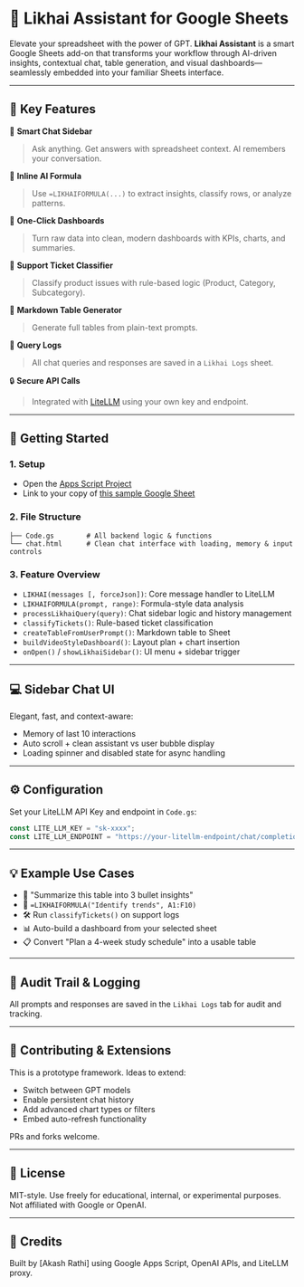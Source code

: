 # 🧠 Likhai Assistant for Google Sheets

Elevate your spreadsheet with the power of GPT. **Likhai Assistant** is a smart Google Sheets add-on that transforms your workflow through AI-driven insights, contextual chat, table generation, and visual dashboards—seamlessly embedded into your familiar Sheets interface.

---

## 🌟 Key Features

🔹 **Smart Chat Sidebar**

> Ask anything. Get answers with spreadsheet context. AI remembers your conversation.

🔹 **Inline AI Formula**

> Use `=LIKHAIFORMULA(...)` to extract insights, classify rows, or analyze patterns.

🔹 **One-Click Dashboards**

> Turn raw data into clean, modern dashboards with KPIs, charts, and summaries.

🔹 **Support Ticket Classifier**

> Classify product issues with rule-based logic (Product, Category, Subcategory).

🔹 **Markdown Table Generator**

> Generate full tables from plain-text prompts.

🔹 **Query Logs**

> All chat queries and responses are saved in a `Likhai Logs` sheet.

🔒 **Secure API Calls**

> Integrated with [LiteLLM](https://docs.litellm.ai/) using your own key and endpoint.

---

## 🚀 Getting Started

### 1. Setup

* Open the [Apps Script Project](https://script.google.com/u/0/home/projects/1XVMSvdFSd5RZItUqSECZuv6k3Ub1Ky-N-c0sQD9OHJsGMckGXRV5Sq90/edit)
* Link to your copy of [this sample Google Sheet](https://docs.google.com/spreadsheets/d/1p71o9dSEz51RxC9H6aoyByBA16OlDjIdwnRS0-AdedI/edit?gid=243015641#gid=243015641)

### 2. File Structure

```
├── Code.gs        # All backend logic & functions
└── chat.html      # Clean chat interface with loading, memory & input controls
```

### 3. Feature Overview

* `LIKHAI(messages [, forceJson])`: Core message handler to LiteLLM
* `LIKHAIFORMULA(prompt, range)`: Formula-style data analysis
* `processLikhaiQuery(query)`: Chat sidebar logic and history management
* `classifyTickets()`: Rule-based ticket classification
* `createTableFromUserPrompt()`: Markdown table to Sheet
* `buildVideoStyleDashboard()`: Layout plan + chart insertion
* `onOpen()` / `showLikhaiSidebar()`: UI menu + sidebar trigger

---

## 💻 Sidebar Chat UI

Elegant, fast, and context-aware:

* Memory of last 10 interactions
* Auto scroll + clean assistant vs user bubble display
* Loading spinner and disabled state for async handling

---

## ⚙️ Configuration

Set your LiteLLM API Key and endpoint in `Code.gs`:

```js
const LITE_LLM_KEY = "sk-xxxx";
const LITE_LLM_ENDPOINT = "https://your-litellm-endpoint/chat/completions";
```

---

## 💡 Example Use Cases

* 💬 "Summarize this table into 3 bullet insights"
* 📑 `=LIKHAIFORMULA("Identify trends", A1:F10)`
* 🛠️ Run `classifyTickets()` on support logs
* 📊 Auto-build a dashboard from your selected sheet
* 📋 Convert "Plan a 4-week study schedule" into a usable table

---

## 📁 Audit Trail & Logging

All prompts and responses are saved in the `Likhai Logs` tab for audit and tracking.

---

## 🔧 Contributing & Extensions

This is a prototype framework. Ideas to extend:

* Switch between GPT models
* Enable persistent chat history
* Add advanced chart types or filters
* Embed auto-refresh functionality

PRs and forks welcome.

---

## 📜 License

MIT-style. Use freely for educational, internal, or experimental purposes. Not affiliated with Google or OpenAI.

---

## 🙌 Credits

Built by \[Akash Rathi] using Google Apps Script, OpenAI APIs, and LiteLLM proxy.

